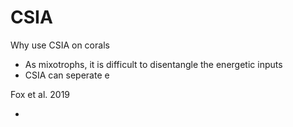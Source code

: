 # CSIA

Why use CSIA on corals

* As mixotrophs, it is difficult to disentangle the energetic inputs&#x20;
* CSIA can seperate e

Fox et al. 2019

*
